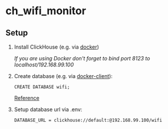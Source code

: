# ch_wifi_monitor



## Setup

1. Install ClickHouse (e.g. via [docker](https://hub.docker.com/r/yandex/clickhouse-server))

    *If you are using Docker don't forget to bind port 8123 to localhost/192.168.99.100*

2. Create database (e.g. via [docker-client](https://hub.docker.com/r/yandex/clickhouse-server#connect-to-it-from-a-native-client)):

    ```
    CREATE DATABASE wifi;
    ``` 

    [Reference](https://clickhouse.yandex/docs/en/query_language/create/#create-database)
    
    
3. Setup database url via .env:

    ```
    DATABASE_URL = clickhouse://default:@192.168.99.100/wifi
    ```